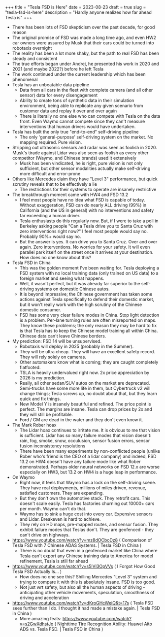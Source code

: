 +++
title = "Tesla FSD is Here"
date = 2023-08-23
draft = true
slug = "tesla-fsd-is-here"
description = "Hardly anyone realizes how far ahead Tesla is"
+++

- There has been lots of FSD skepticism over the past decade, for good reason
- The original promise of FSD was made a long time ago, and even HW2 car owners were assured by Musk that their cars could be turned into robotaxis overnight
- The reality has been a lot more shaky, but the path to real FSD has been steady and consistent
- The true efforts began under Andrej, he presented his work in 2020 and 2021 (and maybe 2022?) before he left Tesla
- The work continued under the current leadership which has been phenomenal
- Tesla has an unbeatable data pipeline
  - Data from all cars in the fleet with complete camera (and all other sensor) data for every disengagement
  - Ability to create tons of synthetic data in their simulation environment, being able to replicate any given scenario from customer data and replay it over and over again
  - There is literally no one else who can compete with Tesla on the data front. Even Waymo cannot compete since they can't measure interventions that human drivers would have undertaken.
- Tesla has built the only true "end-to-end" self-driving pipeline
  - The only 'general-purpose' self-driving system on the market. No mapping required. Pure vision.
- Stripping out ultrasonic sensors and radar was seen as foolish in 2020. Musk's tirade against Lidar was also seen as foolish as every other competitor (Waymo, and Chinese brands) used it extensively
  - Musk has been vindicated, he is right, pure vision is not only sufficient, but other sensor modalities actually make self-driving more difficult and error-prone
- Others like Mercedes claim they have "Level 3" performance, but quick scrutiny reveals that to be effectively a lie
  - The restrictions for their systems to operate are insanely restrictive
- The breakthrough moment came with HW4 and FSD 13.2
  - I feel most people have no idea what FSD is capable of today. Without exaggeration, FSD can do nearly ALL driving (99%) in California (and the US in general) with no interventions and safety far exceeding a human driver.
  - Tesla enthusiasts do this regularly now. But, if I were to take a poll in Berkeley asking people "Can a Tesla drive you to Santa Cruz with zero interventions right now?" I feel most people would say no. Probably 90%+ would say no.
  - But the answer is yes. It can drive you to Santa Cruz. Over and over again. Zero interventions. No worries for your safety. It will even parallel park itself on the street once it arrives at your destination. How does no one know about this?
- Tesla FSD in China
  - This was the golden moment I've been waiting for. Tesla deploying a FSD system with no local training data (only trained on US data) to a foreign market and seeing what happens.
  - Well, it wasn't perfect, but it was already far superior to the self-driving systems on domestic Chinese autos.
  - It is beyond impressive; the Chinese government has taken some actions against Tesla specifically to defend their domestic market, but it won't really work with the high scrutiny of the Chinese domestic consumer.
  - FSD has some very clear failure modes in China. Stop light detection is a problem. Per-lane turning rules are often misreported on maps. They know these problems; the only reason they may be hard to fix is that Tesla has to keep the Chinese model training all within China. Chinese data can't leave Chinese borders.
- My prediction: FSD 14 will be unsupervised.
  - Robotaxis will deploy in 2025 (probably in the Summer).
  - They will be ultra cheap. They will have an excellent safety record. They will rely solely on cameras.
  - Other automakers know what is coming; they are caught completely flatfooted.
  - TSLA is heavily undervalued right now. 2x price appreciation by 2026 is my prediction.
  - Really, all other sedan/SUV autos on the market are deprecated. Semi-trucks have some more life in them, but Cybertruck v2 will change things; Tesla screws up, no doubt about that, but they learn quick and fix things.
  - New Model Y is insanely beautiful and refined. The price point is perfect. The margins are insane. Tesla can drop prices by 2x and they will still be profitable.
  - Ford / GM are dead in the water and they don't even know it.
- The Mark Rober hoax
  - The Lidar hoax continues to irritate me. It is obvious to me that vision is sufficient. Lidar has so many failure modes that vision doesn't: rain, fog, smoke, snow, occulusion, sensor fusion errors, sensor fusion inconsistency resolutions
  - There have been many experiments by non-conflicted people (unlike Rober who's friend is the CEO of a lidar company) and indeed, FSD 13.2 on HW4 doesn't have any failure mode like what Rober demonstrated. Perhaps older neural networks on FSD 12.x are worse especially on HW3, but 13.2 on HW4 is a huge leap in performance.
- On Waymo
  - Right now, it feels that Waymo has a lock on the self-driving scene. They have real deployments, millions of miles driven, revenue, satisfied customers. They are expanding.
  - But they don't own the automotive stack. They retrofit cars. This doesn't scale easily. Tesla has factories churning out 10000+ cars per month. Waymo can't do that.
  - Waymo has to sink a huge cost into every car. Expensive sensors and Lidar. Breakeven is hard to achieve.
  - They rely on HD maps, pre-mapped routes, and sensor fusion. They exhibit failure modes that Teslas don't. They are geofenced - they can't drive on highways.
- https://www.youtube.com/watch?v=mz8dOCboDz8 ( Comparison of Tesla FSD with 7 Chinese ADAS Systems. | Tesla FSD in China )
  - There is no doubt that even in a geofenced market like China where Tesla can't export any Chinese training data to America for model refinement, Tesla is still far ahead
- https://www.youtube.com/watch?v=s5IVI3OpVVs ( I Forgot How Good Tesla FSD Actually Is... )
  - How does no one see this? Shilling Mercedes "Level 3" system and trying to compare it with this is absolutely insane. FSD is too good.
  - Not just wrt safety, but also all the human aspects of driving - anticipating other vehicle movements, speculation, smoothness of driving and acceleration
- https://www.youtube.com/watch?v=dKroGHcWeiQ&t=17s ( Tesla FSD sees further than I do. I thought it had made a mistake again. | Tesla FSD in China )
  - More amazing feats: https://www.youtube.com/watch?v=s2GwXdhstJo ( Nighttime Tire Recognition Ability: Huawei Aito ADS vs. Tesla FSD. | Tesla FSD in China )
